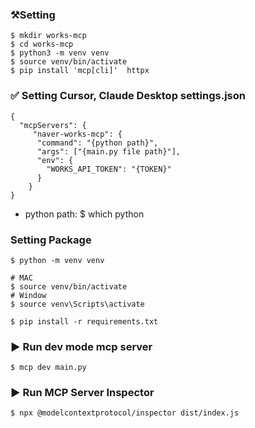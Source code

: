 ### ⚒️Setting
~~~
$ mkdir works-mcp
$ cd works-mcp
$ python3 -m venv venv   
$ source venv/bin/activate
$ pip install 'mcp[cli]'  httpx
~~~

### ✅ Setting Cursor, Claude Desktop settings.json
~~~
{
  "mcpServers": {
     "naver-works-mcp": {
      "command": "{python path}",
      "args": ["{main.py file path}"],
      "env": {
        "WORKS_API_TOKEN": "{TOKEN}"
      }
    }
}

~~~

- python path: $ which python

### Setting Package
~~~
$ python -m venv venv

# MAC
$ source venv/bin/activate  
# Window 
$ source venv\Scripts\activate

$ pip install -r requirements.txt
~~~


### ▶️ Run dev mode mcp server
~~~
$ mcp dev main.py
~~~

### ▶️ Run MCP Server Inspector
~~~
$ npx @modelcontextprotocol/inspector dist/index.js
~~~

